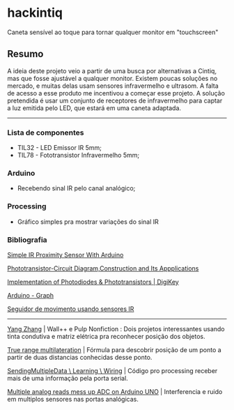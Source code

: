 # hackintiq
Caneta sensível ao toque para tornar qualquer monitor em "touchscreen"

## Resumo
A ideia deste projeto veio a partir de uma busca por alternativas a Cintiq, mas que fosse ajustável a qualquer monitor. Existem poucas soluções no mercado, e muitas delas usam sensores infravermelho e ultrasom. A falta de acesso a esse produto me incentivou a começar esse projeto.
A solução pretendida é usar um conjunto de receptores de infravermelho para captar a luz emitida pelo LED, que estará em uma caneta adaptada.

-------

### Lista de componentes
* TIL32 - LED Emissor IR 5mm;
* TIL78 - Fototransistor Infravermelho 5mm;

### Arduino
* Recebendo sinal IR pelo canal analógico;

### Processing
* Gráfico simples pra mostrar variações do sinal IR

### Bibliografia
[Simple IR Proximity Sensor With Arduino](https://www.instructables.com/id/Simple-IR-proximity-sensor-with-Arduino/)

[Phototransistor-Circuit Diagram,Construction and Its Appplications](https://www.elprocus.com/phototransistor-basics-circuit-diagram-advantages-applications/)

[Implementation of Photodiodes & Phototransistors | DigiKey](https://www.digikey.com/en/articles/techzone/2018/sep/how-to-use-photodiodes-and-phototransistors-most-effectively)

[Arduino - Graph](https://www.arduino.cc/en/tutorial/graph)

[Seguidor de movimento usando sensores IR](http://labdegaragem.com/forum/topics/seguidor-de-movimento-usando-sensores-ir)

---

[Yang Zhang](https://yangzhang.dev/) | Wall++ e Pulp Nonfiction : Dois projetos interessantes usando tinta condutiva e matriz elétrica pra reconhecer posição dos objetos.

[True range multilateration](https://en.wikipedia.org/wiki/True_range_multilateration#math_1) | Fórmula para descobrir posição de um ponto a partir de duas distancias conhecidas desse ponto.

[SendingMultipleData \ Learning \ Wiring](http://wiring.org.co/learning/basics/sendingmultipledata.html) | Código pro processing receber mais de uma informação pela porta serial.

[Multiple analog reads mess up ADC on Arduino UNO](https://github.com/firmata/arduino/issues/334) | Interferencia e ruido em multiplos sensores nas portas analógicas.
